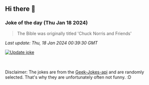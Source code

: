 ## Hi there 👋

### Joke of the day (Thu Jan 18 2024)
<!-- joke -->
>The Bible was originally titled 'Chuck Norris and Friends'
<!-- /joke -->

*Last update: Thu, 18 Jan 2024 00:39:30 GMT*

[![Update joke](https://github.com/nclskfm/nclskfm/actions/workflows/joke.yml/badge.svg)](https://github.com/nclskfm/nclskfm/actions/workflows/joke.yml)

<br><br>
Disclaimer: The jokes are from the [Geek-Jokes-api](https://github.com/sameerkumar18/geek-joke-api) and are randomly selected. That's why they are unfortunately often not funny. :D
